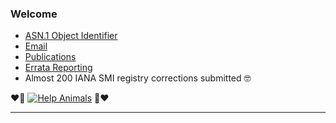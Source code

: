 ### Welcome

- [ASN.1 Object Identifier](http://oid-info.com/get/1.3.6.1.4.1.56521)
- [Email](mailto:jesse.coretta@icloud.com)
- [Publications](https://datatracker.ietf.org/person/jesse.coretta@icloud.com)
- [Errata Reporting](https://www.rfc-editor.org/errata_search.php?rec_status=15&submitter_name=Jesse+Coretta&presentation=table)
- Almost 200 IANA SMI registry corrections submitted 🤓

❤️💜 [![Help Animals](https://img.shields.io/badge/help_animals-gray?label=%F0%9F%90%BE%20%F0%9F%98%BC%20%F0%9F%90%B6&labelColor=yellow)](https://github.com/JesseCoretta/JesseCoretta/blob/main/DONATIONS.md)  💜❤️

----

